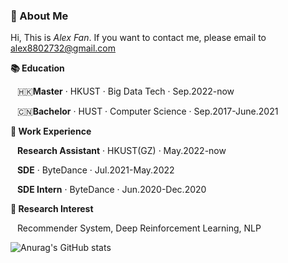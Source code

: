 ### 🥤 About Me
Hi, This is *Alex Fan*. If you want to contact me, please email to [alex8802732@gmail.com](alex8802732@gmail.com)

**📚 Education**

&ensp; 🇭🇰**Master** · HKUST · Big Data Tech · Sep.2022-now  

&ensp; 🇨🇳**Bachelor** · HUST · Computer Science · Sep.2017-June.2021

**🚀 Work Experience**

&ensp; **Research Assistant** · HKUST(GZ) · May.2022-now

&ensp; **SDE** · ByteDance · Jul.2021-May.2022

&ensp; **SDE Intern** · ByteDance · Jun.2020-Dec.2020

**🔬 Research Interest**

&ensp; Recommender System, Deep Reinforcement Learning, NLP

![Anurag's GitHub stats](https://github-readme-stats.vercel.app/api?username=AlexFanw&show_icons=true)


